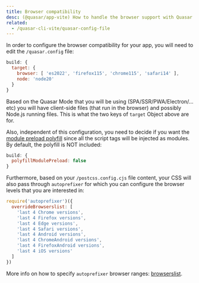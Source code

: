 ```yaml
---
title: Browser compatibility
desc: (@quasar/app-vite) How to handle the browser support with Quasar CLI.
related:
  - /quasar-cli-vite/quasar-config-file
---
```


In order to configure the browser compatibility for your app, you will need to edit the `/quasar.config` file:

```js /quasar.config file
build: {
  target: {
    browser: [ 'es2022', 'firefox115', 'chrome115', 'safari14' ],
    node: 'node20'
  }
}
```

Based on the Quasar Mode that you will be using (SPA/SSR/PWA/Electron/... etc) you will have client-side files (that run in the browser) and possibly Node.js running files. This is what the two keys of `target` Object above are for.

Also, independent of this configuration, you need to decide if you want the [module preload polyfill](https://guybedford.com/es-module-preloading-integrity#modulepreload-polyfill) since all the script tags will be injected as modules. By default, the polyfill is NOT included:

```js /quasar.config file
build: {
  polyfillModulePreload: false
}
```

Furthermore, based on your `/postcss.config.cjs` file content, your CSS will also pass through `autoprefixer` for which you can configure the browser levels that you are interested in:

```js /postcss.config.cjs
require('autoprefixer')({
  overrideBrowserslist: [
    'last 4 Chrome versions',
    'last 4 Firefox versions',
    'last 4 Edge versions',
    'last 4 Safari versions',
    'last 4 Android versions',
    'last 4 ChromeAndroid versions',
    'last 4 FirefoxAndroid versions',
    'last 4 iOS versions'
  ]
})
```

More info on how to specify `autoprefixer` browser ranges: [browserslist](https://github.com/browserslist/browserslist).
